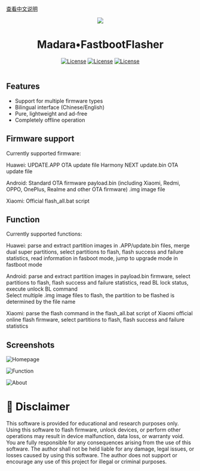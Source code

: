 <a href="https://github.com/Natsume324/FastbootFlasher/blob/master/README.md">查看中文说明</a>

<div id="header" align="center">
	<img src="https://raw.githubusercontent.com/Natsume324/FastbootFlasher/refs/heads/master/logo.png" ></img> 
	<h1>Madara•FastbootFlasher</h1>
	<div id="badges" >
		<a href="https://github.com/Natsume324/FastbootFlasher/blob/master/LICENSE"><img src="https://img.shields.io/github/license/Uotan-Dev/UotanToolboxNT" alt="License"/></a>
		<a href="https://qm.qq.com/q/FzaVgZu1O0"><img src="https://img.shields.io/badge/QQ%20Group-4379c4" alt="License"/></a>
		<a href="https://t.me/FastbootFlasher"><img src="https://img.shields.io/badge/Chat-Telegram-brightgreen.svg?logo=telegram&style=flat-square&style=for-the-badge" alt="License"/></a>
	</div>
</div>
<br/>

## Features
- Support for multiple firmware types
- Bilingual interface (Chinese/English)
- Pure, lightweight and ad-free
- Completely offline operation

## Firmware support
Currently supported firmware:  

Huawei: UPDATE.APP OTA update file  Harmony NEXT update.bin OTA update file

Android: Standard OTA firmware payload.bin (including Xiaomi, Redmi, OPPO, OnePlus, Realme and other OTA firmware) .img image file  

Xiaomi: Official flash_all.bat script

## Function
Currently supported functions:  

Huawei: parse and extract partition images in .APP/update.bin files, merge dual super partitions, select partitions to flash, flash success and failure statistics, read information in fasboot mode, jump to upgrade mode in fastboot mode  

Android: parse and extract partition images in payload.bin firmware, select partitions to flash, flash success and failure statistics, read BL lock status, execute unlock BL command  
Select multiple .img image files to flash, the partition to be flashed is determined by the file name

Xiaomi: parse the flash command in the flash_all.bat script of Xiaomi official online flash firmware, select partitions to flash, flash success and failure statistics  

## Screenshots

![Homepage](https://i.ibb.co/9HRGbzqS/Main-en.png)

![Function](https://i.ibb.co/j9LWKDNp/Func-en.png)

![About](https://i.ibb.co/DH0kvX11/About-en.png)

# 🛑 Disclaimer
This software is provided for educational and research purposes only.
Using this software to flash firmware, unlock devices, or perform other operations may result in device malfunction, data loss, or warranty void.
You are fully responsible for any consequences arising from the use of this software.
The author shall not be held liable for any damage, legal issues, or losses caused by using this software.
The author does not support or encourage any use of this project for illegal or criminal purposes.

